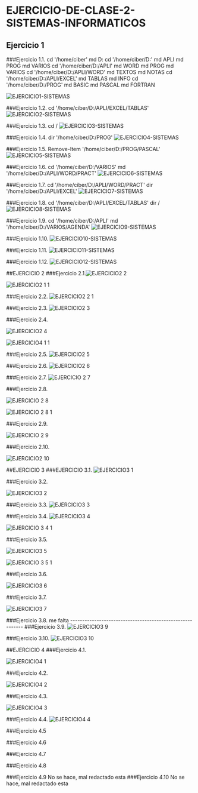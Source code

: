 # EJERCICIO-DE-CLASE-2-SISTEMAS-INFORMATICOS

## Ejercicio 1
###Ejercicio 1.1.
cd '/home/ciber'
md D:
cd '/home/ciber/D:'
md APLI
md PROG
md VARIOS
cd '/home/ciber/D:/APLI'
md WORD
md PROG
md VARIOS
cd '/home/ciber/D:/APLI/WORD'
md TEXTOS
md NOTAS
cd '/home/ciber/D:/APLI/EXCEL'
md TABLAS
md INFO
cd '/home/ciber/D:/PROG'
md BASIC
md PASCAL
md FORTRAN

![EJERCICIO1-SISTEMAS](https://user-images.githubusercontent.com/91737963/159564882-f75b10b7-1163-46a4-b6e6-279cf5691dce.png)

###Ejercicio 1.2.
cd '/home/ciber/D:/APLI/EXCEL/TABLAS'
![EJERCICIO2-SISTEMAS](https://user-images.githubusercontent.com/91737963/159565760-b40c99b6-27ad-4704-b811-453171ffc7c8.png)

###Ejercicio 1.3.
cd /
![EJERCICIO3-SISTEMAS](https://user-images.githubusercontent.com/91737963/159683719-1540445d-7897-4a90-b80d-4509ca7a52e1.png)

###Ejercicio 1.4.
dir '/home/ciber/D:/PROG'
![EJERCICIO4-SISTEMAS](https://user-images.githubusercontent.com/91737963/159684689-743649db-4db8-46ba-8be1-371b3ad6eeac.png)

###Ejercicio 1.5.
Remove-Item '/home/ciber/D:/PROG/PASCAL'
![EJERCICIO5-SISTEMAS](https://user-images.githubusercontent.com/91737963/159687019-90483d08-08fe-4d8e-a473-274b9e05dfea.png)

###Ejercicio 1.6.
cd '/home/ciber/D:/VARIOS'
md '/home/ciber/D:/APLI/WORD/PRACT'
![EJERCICIO6-SISTEMAS](https://user-images.githubusercontent.com/91737963/159688875-1a23a762-c96b-4d0d-9b4f-1f9f621fe33e.png)

###Ejercicio 1.7.
cd '/home/ciber/D:/APLI/WORD/PRACT'
dir '/home/ciber/D:/APLI/EXCEL'
![EJERCICIO7-SISTEMAS](https://user-images.githubusercontent.com/91737963/159690011-36cb3f2a-0fc8-4e2d-bb9c-1fb76d971771.png)

###Ejercicio 1.8.
cd '/home/ciber/D:/APLI/EXCEL/TABLAS'
dir /
![EJERCICIO8-SISTEMAS](https://user-images.githubusercontent.com/91737963/159690718-8efefe62-0f17-46c6-a010-802e760df9e7.png)

###Ejercicio 1.9.
cd '/home/ciber/D:/APLI'
md '/home/ciber/D:/VARIOS/AGENDA'
![EJERCICIO9-SISTEMAS](https://user-images.githubusercontent.com/91737963/159691928-4de92f18-2bcd-496b-aa0d-1d662fc1c859.png)

###Ejercicio 1.10.
![EJERCICIO10-SISTEMAS](https://user-images.githubusercontent.com/91737963/159806621-c19daa22-6823-41ec-918b-a1685b7e7e90.png)

###Ejercicio 1.11.
![EJERCICIO11-SISTEMAS](https://user-images.githubusercontent.com/91737963/159806639-ce1387ed-5edf-4844-b740-a63837fdc25d.png)

###Ejercicio 1.12.
![EJERCICIO12-SISTEMAS](https://user-images.githubusercontent.com/91737963/159806659-263d4bd9-3246-40de-b452-dab478f999cf.png)

##EJERCICIO 2
###Ejercicio 2.1.![EJERCICIO2 2](https://user-images.githubusercontent.com/91737963/159908502-e1e73cf8-37e5-464f-abd9-bf48d4acf942.png)

![EJERCICIO2 1 1](https://user-images.githubusercontent.com/91737963/159908518-e8ebc58b-7a47-4a94-9b96-4cc7e9b2d67d.png)

###Ejercicio 2.2.
![EJERCICIO2 2 1](https://user-images.githubusercontent.com/91737963/159909115-c3074255-25ec-4bcf-9f7a-f043db53f39a.png)

###Ejercicio 2.3.
![EJERCICIO2 3](https://user-images.githubusercontent.com/91737963/159910049-37b0dab7-9be2-4ed0-a4d3-4801884cfb4e.png)

###Ejercicio 2.4.

![EJERCICIO2 4](https://user-images.githubusercontent.com/91737963/159910438-95050b45-80b7-4b60-aabe-20f0a500ce8b.png)

![EJERCICIO4 1 1](https://user-images.githubusercontent.com/91737963/159910542-6d4a0fae-d5b2-43a0-99a9-98d330e6f709.png)

###Ejercicio 2.5.
![EJERCICIO2 5](https://user-images.githubusercontent.com/91737963/159911378-efb3e1cc-6c1c-4df7-bcea-1e1d66c86b2e.png)

###Ejercicio 2.6.
![EJERCICIO2 6](https://user-images.githubusercontent.com/91737963/159911788-318190fd-2047-4249-a0a9-e308ba485135.png)

###Ejercicio 2.7.
![EJERCICIO 2 7](https://user-images.githubusercontent.com/91737963/159912208-9766ac66-6e64-42ef-94fe-697cefdae4eb.png)

###Ejercicio 2.8.

![EJERCICIO 2 8](https://user-images.githubusercontent.com/91737963/159912578-e39bd855-f4f7-4a49-b111-634fa2ac8f72.png)

![EJERCICIO 2 8 1](https://user-images.githubusercontent.com/91737963/159912779-0a7193f9-6fb8-4c87-a8f7-b8c1d1fffbba.png)

###Ejercicio 2.9.

![EJERCICIO 2 9](https://user-images.githubusercontent.com/91737963/159913172-33d497b3-7777-4c48-b753-7c919fe66398.png)

###Ejercicio 2.10.

![EJERCICIO2 10](https://user-images.githubusercontent.com/91737963/159914175-cb4dcff8-5f36-4beb-92ee-4c61fab631bf.png)

##EJERCICIO 3
###EJERCICIO 3.1.
![EJERCICIO3 1](https://user-images.githubusercontent.com/91737963/159914727-94607bfe-b6d5-4a7c-8f62-ae33eade0daa.png)

###Ejercicio 3.2.

![EJERCICIO3 2](https://user-images.githubusercontent.com/91737963/159915227-75a1136c-2f52-44ff-ba82-05abb4dc94ba.png)

###Ejercicio 3.3.
![EJERCICIO3 3](https://user-images.githubusercontent.com/91737963/159915737-0f182147-81e9-4a8b-b80e-86b8c8633a84.png)

###Ejercicio 3.4.
![EJERCICIO3 4](https://user-images.githubusercontent.com/91737963/159916330-639ab051-f4ac-4b24-8de6-e207a3b241e8.png)

![EJERCICIO 3 4 1](https://user-images.githubusercontent.com/91737963/159916334-1b8aa68f-0c81-4bd4-86cc-7405a3be146f.png)

###Ejercicio 3.5.

![EJERCICIO3 5](https://user-images.githubusercontent.com/91737963/159916777-47586e9e-6aaf-41cc-b2c0-ae554cef19e0.png)

![EJERCICIO 3 5 1](https://user-images.githubusercontent.com/91737963/159916800-0d99f0cc-8c9d-4614-85de-6212e325fcca.png)

###Ejercicio 3.6.

![EJERCICIO3 6](https://user-images.githubusercontent.com/91737963/159917167-35cbdf53-9925-443b-9e18-ccaa3e0b05f7.png)

###Ejercicio 3.7.

![EJERCICIO3 7](https://user-images.githubusercontent.com/91737963/159918606-37ef95a8-f96b-46ba-bc9f-c7e9c8940617.png)

###Ejercicio 3.8.
me falta ----------------------------------------------------------
###Ejercicio 3.9.
![EJERCICIO3 9](https://user-images.githubusercontent.com/91737963/159923973-93ff41a1-1912-4e9c-9583-aaba8504a7f5.png)

###Ejercicio 3.10.
![EJERCICIO3 10](https://user-images.githubusercontent.com/91737963/159924328-22e47cf9-70e3-497d-ae28-63ac492d9365.png)

##EJERCICIO 4
###Ejercicio 4.1.

![EJERCICIO4 1](https://user-images.githubusercontent.com/91737963/159924633-b2009042-7bbf-4c78-915e-c466c7dfffa6.png)

###Ejercicio 4.2.

![EJERCICIO4 2](https://user-images.githubusercontent.com/91737963/159925276-62585b8b-878e-4658-a2bb-c80b70b1c142.png)

###Ejercicio 4.3.

![EJERCICIO4 3](https://user-images.githubusercontent.com/91737963/159925592-562e7d16-cbb4-4ac2-8331-cc68e23d9403.png)

###Ejercicio 4.4.
![EJERCICIO4 4](https://user-images.githubusercontent.com/91737963/159926084-99abf80e-bdea-485d-b542-acc1f9863ed1.png)

###Ejercicio 4.5

###Ejercicio 4.6

###Ejercicio 4.7

###Ejercicio 4.8

###Ejercicio 4.9
No se hace, mal redactado esta
###Ejercicio 4.10
No se hace, mal redactado esta
